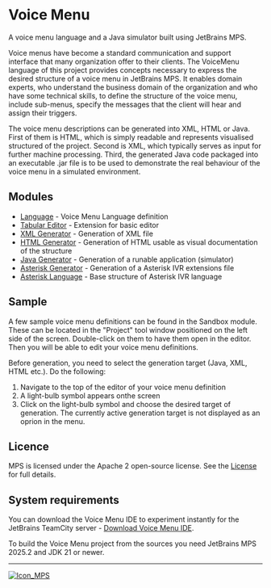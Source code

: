 # Voice Menu

A voice menu language and a Java simulator built using JetBrains MPS.

Voice menus have become a standard communication and support interface that many organization offer to their clients.
The VoiceMenu language of this project provides concepts necessary to express the desired structure of a voice menu in JetBrains MPS.
It enables domain experts, who understand the business domain of the organization and who have some technical skills, to define the structure of the voice menu, include sub-menus, specify the messages that the client will hear and assign their triggers.

The voice menu descriptions can be generated into XML, HTML or Java.
First of them is HTML, which is simply readable and represents visualised structured of the project.
Second is XML, which typically serves as input for further machine processing.
Third, the generated Java code packaged into an executable .jar file is to be used to demonstrate the real behaviour of the voice menu in a simulated environment.


Modules
-------

* [Language](https://github.com/vaclav/voicemenu/tree/master/languages/jetbrains.mps.samples.VoiceMenu) - Voice Menu Language definition
* [Tabular Editor](https://github.com/vaclav/voicemenu/tree/master/languages/jetbrains.mps.samples.VoiceMenuTabularEditor) - Extension for basic editor
* [XML Generator](https://github.com/vaclav/voicemenu/tree/master/languages/jetbrains.mps.samples.VoiceMenuToXML) - Generation of XML file
* [HTML Generator](https://github.com/vaclav/voicemenu/tree/master/languages/jetbrains.mps.samples.VoiceMenuToHTML_2) - Generation of HTML usable as visual documentation of the structure
* [Java Generator](https://github.com/vaclav/voicemenu/tree/master/languages/jetbrains.mps.samples.VoiceMenuToJava) - Generation of a runable application (simulator)
* [Asterisk Generator](https://github.com/vaclav/voicemenu/tree/master/languages/jetbrains.mps.samples.VoiceMenuToAsterisk) - Generation of a Asterisk IVR extensions file
* [Asterisk Language](https://github.com/vaclav/voicemenu/tree/master/languages/jetbrains.mps.samples.Text) - Base structure of Asterisk IVR language

Sample
------
A few sample voice menu definitions can be found in the Sandbox module. These can be located in the "Project" tool window positioned on the left side of the screen.
Double-click on them to have them open in the editor. Then you will be able to edit your voice menu definitions.

Before generation, you need to select the generation target (Java, XML, HTML etc.). Do the following:
1. Navigate to the top of the editor of your voice menu definition
2. A light-bulb symbol appears onthe screen
3. Click on the light-bulb symbol and choose the desired target of generation. The currently active generation target is not displayed as an oprion in the menu.


Licence
-------

MPS is licensed under the Apache 2 open-source license. See the [License](https://github.com/vaclav/voicemenu/blob/master/LICENSE) for full details.

System requirements
-------------------

You can download the Voice Menu IDE to experiment instantly for the JetBrains TeamCity server - [Download Voice Menu IDE](https://teamcity.jetbrains.com/guestAuth/repository/downloadAll/MPS_VoiceMenu_build/.lastSuccessful/artifacts.zip).

To build the Voice Menu project from the sources you need JetBrains MPS 2025.2 and JDK 21 or newer.

----------

[![Icon_MPS](extras/logo_MPS.png)](https://www.jetbrains.com/mps/)
